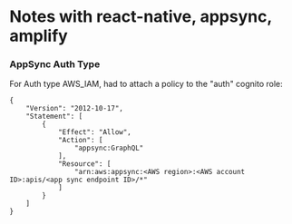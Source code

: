 # Notes with react-native, appsync, amplify

### AppSync Auth Type

For Auth type AWS_IAM, had to attach a policy to the "auth" cognito role:

```
{
    "Version": "2012-10-17",
    "Statement": [
        {
            "Effect": "Allow",
            "Action": [
                "appsync:GraphQL"
            ],
            "Resource": [
                "arn:aws:appsync:<AWS region>:<AWS account ID>:apis/<app sync endpoint ID>/*"
            ]
        }
    ]
}
```
